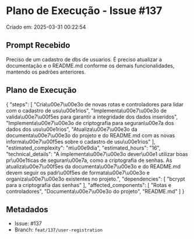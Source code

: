 # Plano de Execução - Issue #137

Criado em: 2025-03-31 00:22:54

## Prompt Recebido

Preciso de um cadastro de dbs de usuarios. É preciso atualizar a documentação e o README.md conforme os demais funcionalidades, mantendo os padrões anteriores.

## Plano de Execução

{
  "steps": [
    "Cria\u00e7\u00e3o de novas rotas e controladores para lidar com o cadastro de usu\u00e1rios",
    "Implementa\u00e7\u00e3o de valida\u00e7\u00f5es para garantir a integridade dos dados inseridos",
    "Implementa\u00e7\u00e3o de criptografia para seguran\u00e7a dos dados dos usu\u00e1rios",
    "Atualiza\u00e7\u00e3o da documenta\u00e7\u00e3o do projeto e do README.md com as novas informa\u00e7\u00f5es sobre o cadastro de usu\u00e1rios"
  ],
  "estimated_complexity": "m\u00e9dia",
  "estimated_hours": "16",
  "technical_details": "A implementa\u00e7\u00e3o dever\u00e1 utilizar boas pr\u00e1ticas de seguran\u00e7a, como a criptografia de senhas. As atualiza\u00e7\u00f5es da documenta\u00e7\u00e3o e do README.md devem seguir os padr\u00f5es de formata\u00e7\u00e3o e organiza\u00e7\u00e3o existentes no projeto.",
  "dependencies": [
    "bcrypt para a criptografia das senhas"
  ],
  "affected_components": [
    "Rotas e controladores",
    "Documenta\u00e7\u00e3o do projeto",
    "README.md"
  ]
}

## Metadados

- Issue: #137
- Branch: `feat/137/user-registration`
